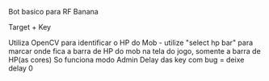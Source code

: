 Bot basico para RF Banana

Target + Key 

Utiliza OpenCV para identificar o HP do Mob - utilize "select hp bar" para marcar onde fica a barra de HP do mob na tela do jogo, somente a barra de HP(as cores)
So funciona modo Admin
Delay das key com bug = deixe delay 0 

